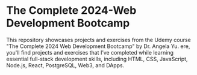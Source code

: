 # The Complete 2024-Web Development Bootcamp
This repository showcases projects and exercises from the Udemy course "The Complete 2024 Web Development Bootcamp" by Dr. Angela Yu. ere, you'll find projects and exercises that I’ve completed while learning essential full-stack development skills, including HTML, CSS, JavaScript, Node.js, React, PostgreSQL, Web3, and DApps. 
